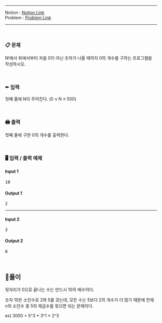 
***
Notion : [Notion Link](https://west-pineapple-c4d.notion.site/0-d5b29c7eee494d59a90baedf1bc6ee5d)  
Problem : [Problem Link](https://www.acmicpc.net/problem/1676)
***



<br/>

### 📋 문제

N!에서 뒤에서부터 처음 0이 아닌 숫자가 나올 때까지 0의 개수를 구하는 프로그램을 작성하시오.  
 
<br/>

### ✒ 입력

첫째 줄에 N이 주어진다. (0 ≤ N ≤ 500)  

<br/>

### 🖨 출력

첫째 줄에 구한 0의 개수를 출력한다.  

<br/>

### 🖥 입력 / 출력 예제

#### Input 1
<pre>
10
</pre>

#### Output 1
<pre>
2
</pre>

***

#### Input 2
<pre>
3
</pre>

#### Output 2
<pre>
0
</pre>

<br/>

## 🌈풀이

뒷자리가 0으로 끝나는 수는 반드시 10의 배수이다.  

숫자 10은 소인수로 2와 5를 갖는데, 모든 수는 5보다 2의 개수가 더 많기 때문에 전체 n의 소인수 중 5의 제곱수를 찾으면 되는 문제이다.  

ex)  3000 = 5^3 * 3^1 * 2^3  
